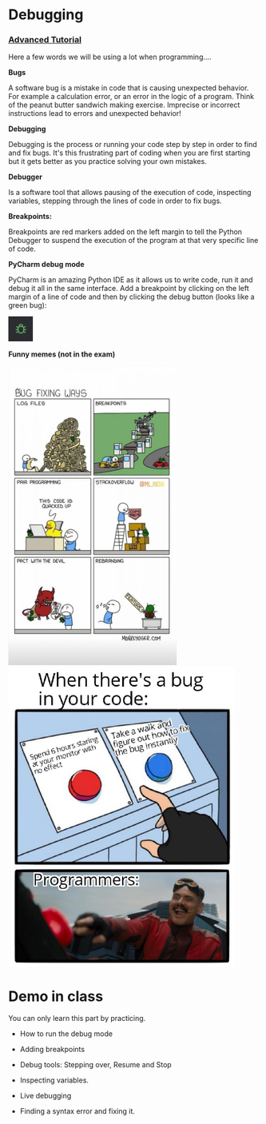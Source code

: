 # Debugging 



### [Advanced Tutorial](https://www.youtube.com/watch?v=j0Wz_uBaDmo)



Here a few words we will be using a lot when programming....

**Bugs**

A software bug is a mistake in code that is causing unexpected behavior. For example a calculation error, or an error in the logic of a program. Think of the peanut butter sandwich making exercise. Imprecise or incorrect instructions lead to errors and unexpected behavior!

**Debugging**

Debugging is the process or running your code step by step in order to find and fix bugs. It's this frustrating part of coding when you are first starting but it gets better as you practice solving your own mistakes. 

**Debugger**

Is a software tool that allows pausing of the execution of code, inspecting variables, stepping through the lines of code in order to fix bugs.

**Breakpoints:**

Breakpoints are red markers added on the left margin to tell the Python Debugger to suspend the execution of the program at that very specific line of code. 

**PyCharm debug mode**

PyCharm is an amazing Python IDE as it allows us to write code, run it and debug it all in the same interface. Add a breakpoint by clicking on the left margin of a line of code and then by clicking the debug button (looks like a green bug):

<img src="Images/debug_button.png" height=50/>

**Funny memes (not in the exam)**

<img src="Images/debugging_meme.jpg" height=600 class="inline-img"/>

<img src="Images/debugging_meme_2.jpg" height=600/>



# Demo in class

You can only learn this part by practicing. 

- How to run the debug mode

- Adding breakpoints

- Debug tools: Stepping over, Resume and Stop

- Inspecting variables.

- Live debugging

- Finding a syntax error and fixing it.

  
